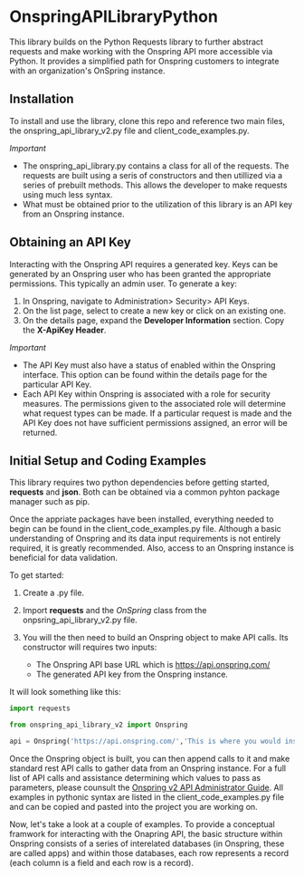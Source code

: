 # OnspringAPILibraryPython

This library builds on the Python Requests library to further abstract requests and make working with the Onspring API more accessible via Python. It provides a simplified path for Onspring customers to integrate with an organization's OnSpring instance.

## Installation

To install and use the library, clone this repo and reference two main files, the onspring_api_library_v2.py file and client_code_examples.py.

_Important_

- The onspring_api_library.py contains a class for all of the requests. The requests are built using a seris of constructors and then utillized via a series of prebuilt methods. This allows the developer to make requests using much less syntax.
- What must be obtained prior to the utilization of this library is an API key from an Onspring instance.

## Obtaining an API Key

Interacting with the Onspring API requires a generated key. Keys can be generated by an Onspring user who has been granted the appropriate permissions. This typically an admin user. To generate a key:

1. In Onspring, navigate to Administration> Security> API Keys.
2. On the list page, select to create a new key or click on an existing one.
3. On the details page, expand the **Developer Information** section. Copy the **X-ApiKey Header**.

_Important_

- The API Key must also have a status of enabled within the Onspring interface. This option can be found within the details page for the particular API Key.
- Each API Key within Onspring is associated with a role for security measures. The permissions given to the associated role will determine what request types can be made. If a particular request is made and the API Key does not have sufficient permissions assigned, an error will be returned.

## Initial Setup and Coding Examples

This library requires two python dependencies before getting started, **requests** and **json**. Both can be obtained via a common pyhton package manager such as pip.

Once the appriate packages have been installed, everything needed to begin can be found in the client_code_examples.py file. Although a basic understanding of Onspring and its data input requirements is not entirely required, it is greatly recommended. Also, access to an Onspring instance is beneficial for data validation.

To get started:

1. Create a .py file.
2. Import **requests** and the _OnSpring_ class from the onpsring_api_library_v2.py file.
3. You will the then need to build an Onspring object to make API calls. Its constructor will requires two inputs:

   - The Onspring API base URL which is https://api.onspring.com/
   - The generated API key from the Onspring instance.

It will look something like this:

```python
import requests

from onspring_api_library_v2 import Onspring

api = Onspring('https://api.onspring.com/','This is where you would insert your api key')
```

Once the Onspring object is built, you can then append calls to it and make standard rest API calls to gather data from an Onspring instance. For a full list of API calls and assistance determining which values to pass as parameters, please counsult the [Onspring v2 API Administrator Guide](https://software.onspring.com/hubfs/Training/Admin%20Guide%20-%20v2%20API.pdf). All examples in pythonic syntax are listed in the client_code_examples.py file and can be copied and pasted into the project you are working on.

Now, let's take a look at a couple of examples. To provide a conceptual framwork for interacting with the Onapring API, the basic structure within Onspring consists of a series of interelated databases (in Onspring, these are called apps) and within those databases, each row represents a record (each column is a field and each row is a record).
